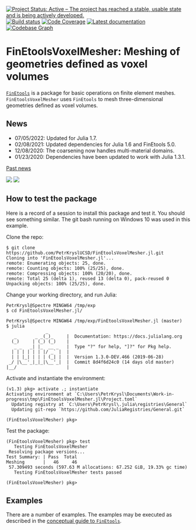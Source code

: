 [![Project Status: Active – The project has reached a stable, usable state and is being actively developed.](http://www.repostatus.org/badges/latest/active.svg)](http://www.repostatus.org/#active)
[![Build status](https://github.com/PetrKryslUCSD/FinEtoolsVoxelMesher.jl/workflows/CI/badge.svg)](https://github.com/PetrKryslUCSD/FinEtoolsVoxelMesher.jl/actions)
[![Code Coverage](https://codecov.io/gh/PetrKryslUCSD/FinEtoolsVoxelMesher.jl/branch/master/graph/badge.svg)](https://app.codecov.io/gh/PetrKryslUCSD/FinEtoolsVoxelMesher.jl)
[![Latest documentation](https://img.shields.io/badge/docs-latest-blue.svg)](https://petrkryslucsd.github.io/FinEtoolsVoxelMesher.jl/latest)
[![Codebase Graph](https://img.shields.io/badge/Codebase-graph-green.svg)](https://octo-repo-visualization.vercel.app/?repo=PetrKryslUCSD/FinEtoolsVoxelMesher.jl)

# FinEtoolsVoxelMesher: Meshing of geometries defined as voxel volumes


[`FinEtools`](https://github.com/PetrKryslUCSD/FinEtools.jl.git) is a package
for basic operations on finite element meshes. `FinEtoolsVoxelMesher` uses `FinEtools` to mesh three-dimensional geometries defined as voxel volumes.

## News

- 07/05/2022: Updated for Julia 1.7.
- 02/08/2021: Updated dependencies for Julia 1.6 and FinEtools 5.0.
- 12/08/2020: The coarsening now handles multi-material domains.
- 01/23/2020: Dependencies have been updated to work with Julia 1.3.1.

[Past news](oldnews.md)


<img src="http://hogwarts.ucsd.edu/~pkrysl/site.images/Labrador.png">
<img src="http://hogwarts.ucsd.edu/~pkrysl/site.images/Labrador-teeth-30.png">

## How to test the package

Here is a record of a session to install this package and test it. You should
see something similar. The git bash running on Windows 10 was used in this
example.

Clone the repo:
```
$ git clone https://github.com/PetrKryslUCSD/FinEtoolsVoxelMesher.jl.git
Cloning into 'FinEtoolsVoxelMesher.jl'...
remote: Enumerating objects: 25, done.
remote: Counting objects: 100% (25/25), done.
remote: Compressing objects: 100% (20/20), done.
remote: Total 25 (delta 1), reused 13 (delta 0), pack-reused 0
Unpacking objects: 100% (25/25), done.
```
Change your working directory, and run Julia:
```
PetrKrysl@Spectre MINGW64 /tmp/exp
$ cd FinEtoolsVoxelMesher.jl/

PetrKrysl@Spectre MINGW64 /tmp/exp/FinEtoolsVoxelMesher.jl (master)
$ julia
               _
   _       _ _(_)_     |  Documentation: https://docs.julialang.org
  (_)     | (_) (_)    |
   _ _   _| |_  __ _   |  Type "?" for help, "]?" for Pkg help.
  | | | | | | |/ _` |  |
  | | |_| | | | (_| |  |  Version 1.3.0-DEV.466 (2019-06-28)
 _/ |\__'_|_|_|\__'_|  |  Commit 8d4f6d24c0 (14 days old master)
|__/                   |
```
Activate and instantiate the environment:
```
(v1.3) pkg> activate .; instantiate
Activating environment at `C:\Users\PetrKrysl\Documents\Work-in-progress\tmp\FinEtoolsVoxelMesher.jl\Project.toml`
  Updating registry at `C:\Users\PetrKrysl\.julia\registries\General`
  Updating git-repo `https://github.com/JuliaRegistries/General.git`

(FinEtoolsVoxelMesher) pkg>
```
Test the package:
```
(FinEtoolsVoxelMesher) pkg> test
   Testing FinEtoolsVoxelMesher
 Resolving package versions...
Test Summary: | Pass  Total
Meshing       |   46     46
 57.309493 seconds (597.63 M allocations: 67.252 GiB, 19.33% gc time)
   Testing FinEtoolsVoxelMesher tests passed

(FinEtoolsVoxelMesher) pkg>
```

## Examples


There are a number of examples. The examples may
be executed as described in the  [conceptual guide to
`FinEtools`](https://petrkryslucsd.github.io/FinEtools.jl/latest).

